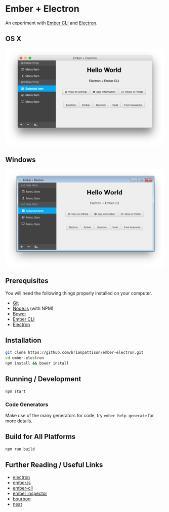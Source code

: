 # Ember + Electron

An experiment with [Ember CLI](http://www.ember-cli.com/) and [Electron](http://electron.atom.io).

## OS X

![Screenshot](screenshot-osx.png)

## Windows

![Screenshot](screenshot-windows.png)

## Prerequisites

You will need the following things properly installed on your computer.

* [Git](http://git-scm.com/)
* [Node.js](http://nodejs.org/) (with NPM)
* [Bower](http://bower.io/)
* [Ember CLI](http://www.ember-cli.com/)
* [Electron](http://electron.atom.io)

## Installation

```bash
git clone https://github.com/brianpattison/ember-electron.git
cd ember-electron
npm install && bower install
```

## Running / Development

```bash
npm start
```

### Code Generators

Make use of the many generators for code, try `ember help generate` for more details.

## Build for All Platforms

```bash
npm run build
```

## Further Reading / Useful Links

* [electron](http://electron.atom.io)
* [ember.js](http://emberjs.com/)
* [ember-cli](http://www.ember-cli.com/)
* [ember inspector](https://chrome.google.com/webstore/detail/ember-inspector/bmdblncegkenkacieihfhpjfppoconhi)
* [bourbon](http://bourbon.io)
* [neat](http://neat.bourbon.io)

